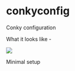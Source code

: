 # conkyconfig
Conky configuration

What it looks like - 

<img src="http://i.imgur.com/917XtEu.jpg"/>

Minimal setup
